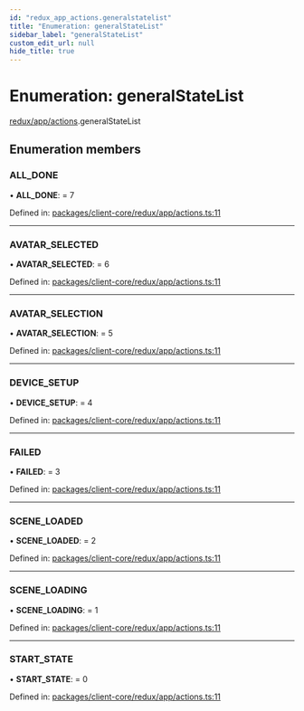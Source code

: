 ```yaml
---
id: "redux_app_actions.generalstatelist"
title: "Enumeration: generalStateList"
sidebar_label: "generalStateList"
custom_edit_url: null
hide_title: true
---
```


# Enumeration: generalStateList

[redux/app/actions](../modules/redux_app_actions.md).generalStateList

## Enumeration members

### ALL\_DONE

• **ALL\_DONE**: = 7

Defined in: [packages/client-core/redux/app/actions.ts:11](https://github.com/xr3ngine/xr3ngine/blob/66a84a950/packages/client-core/redux/app/actions.ts#L11)

___

### AVATAR\_SELECTED

• **AVATAR\_SELECTED**: = 6

Defined in: [packages/client-core/redux/app/actions.ts:11](https://github.com/xr3ngine/xr3ngine/blob/66a84a950/packages/client-core/redux/app/actions.ts#L11)

___

### AVATAR\_SELECTION

• **AVATAR\_SELECTION**: = 5

Defined in: [packages/client-core/redux/app/actions.ts:11](https://github.com/xr3ngine/xr3ngine/blob/66a84a950/packages/client-core/redux/app/actions.ts#L11)

___

### DEVICE\_SETUP

• **DEVICE\_SETUP**: = 4

Defined in: [packages/client-core/redux/app/actions.ts:11](https://github.com/xr3ngine/xr3ngine/blob/66a84a950/packages/client-core/redux/app/actions.ts#L11)

___

### FAILED

• **FAILED**: = 3

Defined in: [packages/client-core/redux/app/actions.ts:11](https://github.com/xr3ngine/xr3ngine/blob/66a84a950/packages/client-core/redux/app/actions.ts#L11)

___

### SCENE\_LOADED

• **SCENE\_LOADED**: = 2

Defined in: [packages/client-core/redux/app/actions.ts:11](https://github.com/xr3ngine/xr3ngine/blob/66a84a950/packages/client-core/redux/app/actions.ts#L11)

___

### SCENE\_LOADING

• **SCENE\_LOADING**: = 1

Defined in: [packages/client-core/redux/app/actions.ts:11](https://github.com/xr3ngine/xr3ngine/blob/66a84a950/packages/client-core/redux/app/actions.ts#L11)

___

### START\_STATE

• **START\_STATE**: = 0

Defined in: [packages/client-core/redux/app/actions.ts:11](https://github.com/xr3ngine/xr3ngine/blob/66a84a950/packages/client-core/redux/app/actions.ts#L11)
